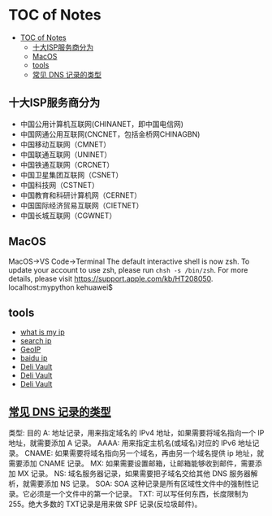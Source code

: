 # TOC of Notes

- [TOC of Notes](#toc-of-notes)
  - [十大ISP服务商分为](#%e5%8d%81%e5%a4%a7isp%e6%9c%8d%e5%8a%a1%e5%95%86%e5%88%86%e4%b8%ba)
  - [MacOS](#macos)
  - [tools](#tools)
  - [常见 DNS 记录的类型](#%e5%b8%b8%e8%a7%81-dns-%e8%ae%b0%e5%bd%95%e7%9a%84%e7%b1%bb%e5%9e%8b)

## 十大ISP服务商分为

- 中国公用计算机互联网(CHINANET，即中国电信网)
- 中国网通公用互联网(CNCNET，包括金桥网CHINAGBN)
- 中国移动互联网（CMNET）
- 中国联通互联网（UNINET）
- 中国铁通互联网（CRCNET）
- 中国卫星集团互联网（CSNET）
- 中国科技网（CSTNET）
- 中国教育和科研计算机网（CERNET）
- 中国国际经济贸易互联网（CIETNET）
- 中国长城互联网（CGWNET）

## MacOS

MacOS->VS Code->Terminal
The default interactive shell is now zsh.
To update your account to use zsh, please run `chsh -s /bin/zsh`.
For more details, please visit https://support.apple.com/kb/HT208050.
localhost:mypython kehuawei$

## tools

- [what is my ip](https://www.whatismyip.com/)
- [search ip](https://ipleak.com/)
- [GeoIP](https://ip.cn/)
- [baidu ip](http://www.ip138.com/)
- [Deli Vault](http://www.nbdeli.com/service/down_search_list.php?id=13916)
- [Deli Vault](deli-4055.pdf)
- [Deli Vault](http://www.nbdeli.com/images/goods_file0/2019/09/15681863106151.pdf)

## [常见 DNS 记录的类型](https://www.imooc.com/article/26971?block_id=tuijian_wz)

类型: 目的
A: 地址记录，用来指定域名的 IPv4 地址，如果需要将域名指向一个 IP 地址，就需要添加 A 记录。
AAAA: 用来指定主机名(或域名)对应的 IPv6 地址记录。
CNAME: 如果需要将域名指向另一个域名，再由另一个域名提供 ip 地址，就需要添加 CNAME 记录。
MX: 如果需要设置邮箱，让邮箱能够收到邮件，需要添加 MX 记录。
NS: 域名服务器记录，如果需要把子域名交给其他 DNS 服务器解析，就需要添加 NS 记录。
SOA: SOA 这种记录是所有区域性文件中的强制性记录。它必须是一个文件中的第一个记录。
TXT: 可以写任何东西，长度限制为 255。绝大多数的 TXT记录是用来做 SPF 记录(反垃圾邮件)。
